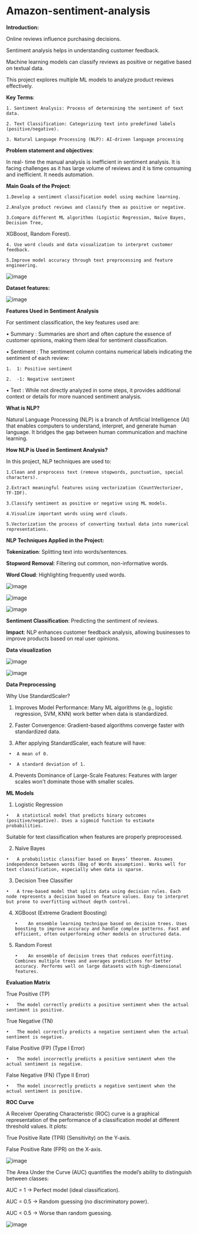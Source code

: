 # Amazon-sentiment-analysis
**Introduction:**

  Online reviews influence purchasing decisions. 
  
  Sentiment analysis helps in understanding customer feedback. 

  Machine learning models can classify reviews as positive or negative based on textual data. 

  This project explores multiple ML models to analyze product reviews effectively. 

**Key Terms**: 

    1. Sentiment Analysis: Process of determining the sentiment of text data. 

    2. Text Classification: Categorizing text into predefined labels (positive/negative). 

    3. Natural Language Processing (NLP): AI-driven language processing 
 
**Problem statement and objectives**:

In real- time the manual analysis is inefficient in sentiment analysis. It is facing challenges as 
it has large volume of reviews and it is time consuming and inefficient.  It needs automation. 

**Main Goals of the Project**: 

    1.Develop a sentiment classification model using machine learning. 

    2.Analyze product reviews and classify them as positive or negative. 

    3.Compare different ML algorithms (Logistic Regression, Naïve Bayes, Decision Tree, 
XGBoost, Random Forest). 

    4. Use word clouds and data visualization to interpret customer feedback.
   
    5.Improve model accuracy through text preprocessing and feature engineering.

![image](https://github.com/user-attachments/assets/42fc2e4c-62b8-4695-8554-455da9353488)

**Dataset features:**

![image](https://github.com/user-attachments/assets/4610e000-0b85-48d5-af0f-772b2a7310b1)

**Features Used in Sentiment Analysis**

For sentiment classification, the key features used are:

•	Summary : Summaries are short and often capture the essence of customer opinions, making them ideal for sentiment classification.

•	 Sentiment : The sentiment column contains numerical labels indicating the sentiment of each review:

    1.	1: Positive sentiment
  
    2.	-1: Negative sentiment

•	Text : While not directly analyzed in some steps, it provides additional context or details for more nuanced sentiment analysis.

**What is NLP?**

Natural Language Processing (NLP) is a branch of Artificial Intelligence (AI) that enables computers to understand, interpret, and generate human language. It bridges the gap between human communication and machine learning.

 **How NLP is Used in Sentiment Analysis?**
 
 In this project, NLP techniques are used to:
 
    1.Clean and preprocess text (remove stopwords, punctuation, special characters).
 
    2.Extract meaningful features using vectorization (CountVectorizer, TF-IDF).
  
    3.Classify sentiment as positive or negative using ML models.
 
    4.Visualize important words using word clouds.
 
    5.Vectorization the process of converting textual data into numerical representations.

 **NLP Techniques Applied in the Project:**
 
 **Tokenization**: Splitting text into words/sentences.
 
 **Stopword Removal**: Filtering out common, non-informative words.
 
 **Word Cloud**: Highlighting frequently used words.

 ![image](https://github.com/user-attachments/assets/0373748d-b57e-4ba7-bb1b-641676b7a3d8)

 ![image](https://github.com/user-attachments/assets/ceaa34dd-9efa-4d9e-9a96-0f87ee2bbad4)

 ![image](https://github.com/user-attachments/assets/77d9d279-d651-4052-a986-26a6b46f546a)
 
 **Sentiment Classification**: Predicting the sentiment of reviews.
 
**Impact**: NLP enhances customer feedback analysis, allowing businesses to improve products based on real user opinions.   

 **Data visualization**

   ![image](https://github.com/user-attachments/assets/4de8ad6b-4606-44d5-acd4-dd5f8038ec4b)

   ![image](https://github.com/user-attachments/assets/91a30c64-ec90-4df6-a1d1-a32c31a97bcf)



**Data Preprocessing**

Why Use StandardScaler?

  1.	Improves Model Performance: Many ML algorithms (e.g., logistic regression, SVM, KNN) work better when data is standardized.

  2.	Faster Convergence: Gradient-based algorithms converge faster with standardized data.

  3.	After applying StandardScaler, each feature will have:

     •	A mean of 0.

     •	A standard deviation of 1.

  4.	Prevents Dominance of Large-Scale Features: Features with larger scales won't dominate those with smaller scales.

**ML Models**

  1. Logistic Regression

    •	A statistical model that predicts binary outcomes (positive/negative). Uses a sigmoid function to estimate probabilities.
Suitable for text classification when features are properly preprocessed.

  2. Naïve Bayes

    •	A probabilistic classifier based on Bayes’ theorem. Assumes independence between words (Bag of Words assumption). Works well for text classification, especially when data is sparse.
 
  3. Decision Tree Classifier

    •	A tree-based model that splits data using decision rules. Each node represents a decision based on feature values. Easy to interpret but prone to overfitting without depth control.

 
4. XGBoost (Extreme Gradient Boosting)

       •	An ensemble learning technique based on decision trees. Uses boosting to improve accuracy and handle complex patterns. Fast and efficient, often outperforming other models on structured data.
 
5. Random Forest

       •	An ensemble of decision trees that reduces overfitting. Combines multiple trees and averages predictions for better accuracy. Performs well on large datasets with high-dimensional features.

**Evaluation Matrix**

True Positive (TP)

    •	The model correctly predicts a positive sentiment when the actual sentiment is positive.

True Negative (TN)

    •	The model correctly predicts a negative sentiment when the actual sentiment is negative.

False Positive (FP) (Type I Error)

    •	The model incorrectly predicts a positive sentiment when the actual sentiment is negative.

False Negative (FN) (Type II Error)

    •	The model incorrectly predicts a negative sentiment when the actual sentiment is positive.

**ROC Curve**

A Receiver Operating Characteristic (ROC) curve is a graphical representation of the performance of a classification model at different threshold values. It plots: 

  True Positive Rate (TPR) (Sensitivity) on the Y-axis. 

  False Positive Rate (FPR) on the X-axis. 

![image](https://github.com/user-attachments/assets/0786095b-9655-480b-8bc8-c1d132beae69)


The Area Under the Curve (AUC) quantifies the model’s ability to distinguish between classes: 

   AUC = 1 → Perfect model (ideal classification). 

   AUC = 0.5 → Random guessing (no discriminatory power). 

   AUC < 0.5 → Worse than random guessing.

![image](https://github.com/user-attachments/assets/697cd332-0758-4220-82bb-1af92f8d7456)







